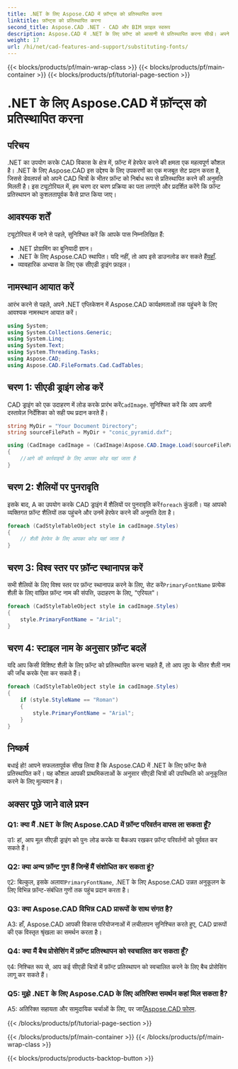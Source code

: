 ```yaml
---
title: .NET के लिए Aspose.CAD में फ़ॉन्ट्स को प्रतिस्थापित करना
linktitle: फ़ॉन्ट्स को प्रतिस्थापित करना
second_title: Aspose.CAD .NET - CAD और BIM फ़ाइल स्वरूप
description: Aspose.CAD में .NET के लिए फ़ॉन्ट को आसानी से प्रतिस्थापित करना सीखें। अपने CAD चित्रों में कुशल फ़ॉन्ट अनुकूलन के लिए हमारी चरण-दर-चरण मार्गदर्शिका का पालन करें।
weight: 17
url: /hi/net/cad-features-and-support/substituting-fonts/
---
```


{{< blocks/products/pf/main-wrap-class >}}
{{< blocks/products/pf/main-container >}}
{{< blocks/products/pf/tutorial-page-section >}}

# .NET के लिए Aspose.CAD में फ़ॉन्ट्स को प्रतिस्थापित करना

## परिचय

.NET का उपयोग करके CAD विकास के क्षेत्र में, फ़ॉन्ट में हेरफेर करने की क्षमता एक महत्वपूर्ण कौशल है। .NET के लिए Aspose.CAD इस उद्देश्य के लिए उपकरणों का एक मजबूत सेट प्रदान करता है, जिससे डेवलपर्स को अपने CAD चित्रों के भीतर फ़ॉन्ट को निर्बाध रूप से प्रतिस्थापित करने की अनुमति मिलती है। इस ट्यूटोरियल में, हम चरण दर चरण प्रक्रिया का पता लगाएंगे और प्रदर्शित करेंगे कि फ़ॉन्ट प्रतिस्थापन को कुशलतापूर्वक कैसे प्राप्त किया जाए।

## आवश्यक शर्तें

ट्यूटोरियल में जाने से पहले, सुनिश्चित करें कि आपके पास निम्नलिखित हैं:

- .NET प्रोग्रामिंग का बुनियादी ज्ञान।
-  .NET के लिए Aspose.CAD स्थापित। यदि नहीं, तो आप इसे डाउनलोड कर सकते हैं[यहाँ](https://releases.aspose.com/cad/net/).
- व्यावहारिक अभ्यास के लिए एक सीएडी ड्राइंग फ़ाइल।

## नामस्थान आयात करें

आरंभ करने से पहले, अपने .NET एप्लिकेशन में Aspose.CAD कार्यक्षमताओं तक पहुंचने के लिए आवश्यक नामस्थान आयात करें।

```csharp
using System;
using System.Collections.Generic;
using System.Linq;
using System.Text;
using System.Threading.Tasks;
using Aspose.CAD;
using Aspose.CAD.FileFormats.Cad.CadTables;
```

## चरण 1: सीएडी ड्राइंग लोड करें

 CAD ड्राइंग को एक उदाहरण में लोड करके प्रारंभ करें`CadImage`. सुनिश्चित करें कि आप अपनी दस्तावेज़ निर्देशिका को सही पथ प्रदान करते हैं।

```csharp
string MyDir = "Your Document Directory";
string sourceFilePath = MyDir + "conic_pyramid.dxf";

using (CadImage cadImage = (CadImage)Aspose.CAD.Image.Load(sourceFilePath))
{
    //आगे की कार्रवाइयों के लिए आपका कोड यहां जाता है
}
```

## चरण 2: शैलियों पर पुनरावृति

 इसके बाद, A का उपयोग करके CAD ड्राइंग में शैलियों पर पुनरावृति करें`foreach` कुंडली। यह आपको व्यक्तिगत फ़ॉन्ट शैलियों तक पहुंचने और उनमें हेरफेर करने की अनुमति देता है।

```csharp
foreach (CadStyleTableObject style in cadImage.Styles)
{
    // शैली हेरफेर के लिए आपका कोड यहां जाता है
}
```

## चरण 3: विश्व स्तर पर फ़ॉन्ट स्थानापन्न करें

 सभी शैलियों के लिए विश्व स्तर पर फ़ॉन्ट स्थानापन्न करने के लिए, सेट करें`PrimaryFontName` प्रत्येक शैली के लिए वांछित फ़ॉन्ट नाम की संपत्ति, उदाहरण के लिए, "एरियल"।

```csharp
foreach (CadStyleTableObject style in cadImage.Styles)
{
    style.PrimaryFontName = "Arial";
}
```

## चरण 4: स्टाइल नाम के अनुसार फ़ॉन्ट बदलें

यदि आप किसी विशिष्ट शैली के लिए फ़ॉन्ट को प्रतिस्थापित करना चाहते हैं, तो आप लूप के भीतर शैली नाम की जाँच करके ऐसा कर सकते हैं।

```csharp
foreach (CadStyleTableObject style in cadImage.Styles)
{
    if (style.StyleName == "Roman")
    {
        style.PrimaryFontName = "Arial";
    }
}
```

## निष्कर्ष

बधाई हो! आपने सफलतापूर्वक सीख लिया है कि Aspose.CAD में .NET के लिए फ़ॉन्ट कैसे प्रतिस्थापित करें। यह कौशल आपकी प्राथमिकताओं के अनुसार सीएडी चित्रों की उपस्थिति को अनुकूलित करने के लिए मूल्यवान है।

## अक्सर पूछे जाने वाले प्रश्न

### Q1: क्या मैं .NET के लिए Aspose.CAD में फ़ॉन्ट परिवर्तन वापस ला सकता हूँ?

उ1: हां, आप मूल सीएडी ड्राइंग को पुनः लोड करके या बैकअप रखकर फ़ॉन्ट परिवर्तनों को पूर्ववत कर सकते हैं।

### Q2: क्या अन्य फ़ॉन्ट गुण हैं जिन्हें मैं संशोधित कर सकता हूं?

ए2: बिल्कुल, इसके अलावा`PrimaryFontName`, .NET के लिए Aspose.CAD उन्नत अनुकूलन के लिए विभिन्न फ़ॉन्ट-संबंधित गुणों तक पहुंच प्रदान करता है।

### Q3: क्या Aspose.CAD विभिन्न CAD प्रारूपों के साथ संगत है?

A3: हाँ, Aspose.CAD आपकी विकास परियोजनाओं में लचीलापन सुनिश्चित करते हुए, CAD प्रारूपों की एक विस्तृत श्रृंखला का समर्थन करता है।

### Q4: क्या मैं बैच प्रोसेसिंग में फ़ॉन्ट प्रतिस्थापन को स्वचालित कर सकता हूँ?

ए4: निश्चित रूप से, आप कई सीएडी चित्रों में फ़ॉन्ट प्रतिस्थापन को स्वचालित करने के लिए बैच प्रोसेसिंग लागू कर सकते हैं।

### Q5: मुझे .NET के लिए Aspose.CAD के लिए अतिरिक्त समर्थन कहां मिल सकता है?

 A5: अतिरिक्त सहायता और सामुदायिक चर्चाओं के लिए, पर जाएँ[Aspose.CAD फोरम](https://forum.aspose.com/c/cad/19).


{{< /blocks/products/pf/tutorial-page-section >}}

{{< /blocks/products/pf/main-container >}}
{{< /blocks/products/pf/main-wrap-class >}}

{{< blocks/products/products-backtop-button >}}
